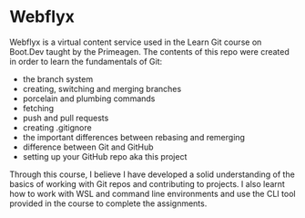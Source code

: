 # Webflyx

Webflyx is a virtual content service used in the Learn Git course on Boot.Dev taught by the Primeagen. The contents of this repo were created in order to learn the fundamentals of Git:
- the branch system
- creating, switching and merging branches
- porcelain and plumbing commands
- fetching
- push and pull requests
- creating .gitignore
- the important differences between rebasing and remerging
- difference between Git and GitHub
- setting up your GitHub repo aka this project

Through this course, I believe I have developed a solid understanding of the basics of working with Git repos and contributing to projects.
I also learnt how to work with WSL and command line environments and use the CLI tool provided in the course to complete the assignments.
